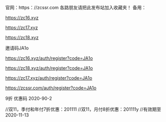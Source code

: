 官网：https：//zcssr.com 
各路朋友请把此发布站加入收藏夹！
备用：

https://zc16.xyz

https://zc17.xyz

https://zc18.xyz

邀请码JA1o

https://zc16.xyz/auth/register?code=JA1o

https://zc18.xyz/auth/register?code=JA1o

https://zc17.xyz/auth/register?code=JA1o

https://zcssr.com/auth/register?code=JA1o


9折 优惠码 2020-90-2

//双11，季付和年付7折优惠：201111
//双11，月付8折优惠：201111y
//有效期至2020-11-13

